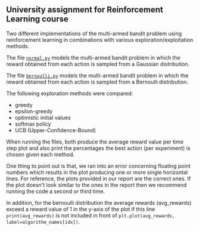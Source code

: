 ## University assignment for Reinforcement Learning course

Two different implementations of the multi-armed bandit problem using reinforcement learning in combinations with various exploration/exploitation methods.

The file [`normal.py`](normal.py) models the multi-armed bandit problem in which the reward obtained from each action is sampled from a Gaussian distribution. 

The file [`bernoulli.py`](bernoulli.py) models the multi-armed bandit problem in which the reward obtained from each action is sampled from a Bernoulli distribution.

The following exploration methods were compared:
- greedy
- epsilon-greedy
- optimistic initial values
- softmax policy
- UCB (Upper-Confidence-Bound)

When running the files, both produce the average reward value per time step plot and also print the percentages the best action (per experiment) is chosen given each method.

One thing to point out is that, we ran into an error concerning floating point numbers which results in the plot producing one or more single horizontal lines. For reference, the plots provided in our report are the correct ones. If the plot doesn't look similar to the ones in the report then we recommend running the code a second or third time.

In addition, for the bernoulli distribution the average rewards (avg_rewards) exceed a reward value of 1 in the y-axis of the plot if this line `print(avg_rewards)` is not included in front of `plt.plot(avg_rewards, label=algorithm_names[idx])`. 
